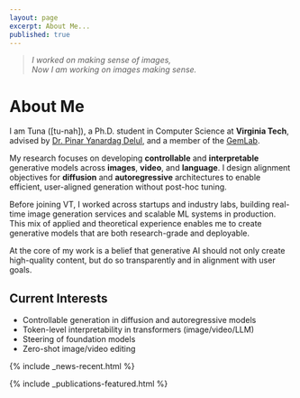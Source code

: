 ```yaml
---
layout: page
excerpt: About Me...
published: true
---
```


> _I worked on making sense of images,\
> Now I am working on images making sense._

# About Me

I am Tuna ([tu-nah]), a Ph.D. student in Computer Science at **Virginia Tech**, advised by [Dr. Pinar Yanardag Delul](https://pinguar.org/), and a member of the [GemLab](https://gemlab-vt.github.io/).

My research focuses on developing **controllable** and **interpretable** generative models across **images**, **video**, and **language**. I design alignment objectives for **diffusion** and **autoregressive** architectures to enable efficient, user-aligned generation without post-hoc tuning.

Before joining VT, I worked across startups and industry labs, building real-time image generation services and scalable ML systems in production. This mix of applied and theoretical experience enables me to create generative models that are both research-grade and deployable.

At the core of my work is a belief that generative AI should not only create high-quality content, but do so transparently and in alignment with user goals.


## Current Interests

- Controllable generation in diffusion and autoregressive models
- Token-level interpretability in transformers (image/video/LLM)
- Steering of foundation models  
- Zero-shot image/video editing  

{% include _news-recent.html %}

{% include _publications-featured.html %}
